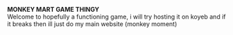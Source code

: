 <!DoctypeHTML>
<Head>

</Head>
<body>
  <b>MONKEY MART GAME THINGY</b>
  <br>
Welcome to hopefully a functioning game, i will try hosting it on koyeb and if it breaks then ill just do my main website (monkey moment)
  
</body>
</Html>
